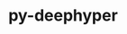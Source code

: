 ---
title: "py-deephyper"
layout: cache
categories: [package, develop]
meta: {"compilers": ["none"], "num_specs": 17, "num_specs_by_stack": {"e4s": 17, "root": 17}, "oss": ["ubuntu22.04"], "platforms": ["linux"], "stacks": ["e4s", "root"], "targets": ["x86_64_v3"], "versions": ["0.6.0", "0.9.3"]}
spec_details: [{"compiler": "none", "hash": "53pcbzitu7z5oflk7ywjm5xygifxyrcc", "os": "ubuntu22.04", "platform": "linux", "size": "-", "stacks": ["e4s", "root"], "target": "x86_64_v3", "variants": ["build_system=python_pip", "~dev", "+mpi", "~ray", "~torch"], "versions": ["0.9.3"]}, {"compiler": "none", "hash": "5oqg3zigzteo63bjeato5kzjmvp4un6o", "os": "ubuntu22.04", "platform": "linux", "size": "-", "stacks": ["e4s", "root"], "target": "x86_64_v3", "variants": ["build_system=python_pip"], "versions": ["0.6.0"]}, {"compiler": "none", "hash": "6vtpscf7khfarkvlfovjphjeatmy2vzu", "os": "ubuntu22.04", "platform": "linux", "size": "-", "stacks": ["e4s", "root"], "target": "x86_64_v3", "variants": ["build_system=python_pip", "~dev", "+mpi", "~ray", "~torch"], "versions": ["0.9.3"]}, {"compiler": "none", "hash": "7cigbbhmljncwnzpn5zxtdbsng7diiel", "os": "ubuntu22.04", "platform": "linux", "size": "-", "stacks": ["e4s", "root"], "target": "x86_64_v3", "variants": ["build_system=python_pip", "~dev", "+mpi", "~ray", "~torch"], "versions": ["0.9.3"]}, {"compiler": "none", "hash": "7j5t7qjziahpx5fbtubjnmdnztb5spmz", "os": "ubuntu22.04", "platform": "linux", "size": "-", "stacks": ["e4s", "root"], "target": "x86_64_v3", "variants": ["build_system=python_pip", "~dev", "+mpi", "~ray", "~torch"], "versions": ["0.9.3"]}, {"compiler": "none", "hash": "aenxy67usarcwrzknjky4onxj2tzydmq", "os": "ubuntu22.04", "platform": "linux", "size": "-", "stacks": ["e4s", "root"], "target": "x86_64_v3", "variants": ["build_system=python_pip", "~dev", "+mpi", "~ray", "~torch"], "versions": ["0.9.3"]}, {"compiler": "none", "hash": "fm5nw6dovjzptqpuhnpbhpwrg2m24rm7", "os": "ubuntu22.04", "platform": "linux", "size": "-", "stacks": ["e4s", "root"], "target": "x86_64_v3", "variants": ["build_system=python_pip", "~dev", "+mpi", "~ray", "~torch"], "versions": ["0.9.3"]}, {"compiler": "none", "hash": "i6nm66rna5tnlkr3t3xuwl3tlutgfw2p", "os": "ubuntu22.04", "platform": "linux", "size": "-", "stacks": ["e4s", "root"], "target": "x86_64_v3", "variants": ["build_system=python_pip", "~dev", "+mpi", "~ray", "~torch"], "versions": ["0.9.3"]}, {"compiler": "none", "hash": "khqzfl4tqtzpgds2kycid3hbrcy3hapm", "os": "ubuntu22.04", "platform": "linux", "size": "-", "stacks": ["e4s", "root"], "target": "x86_64_v3", "variants": ["build_system=python_pip", "~dev", "+mpi", "~ray", "~torch"], "versions": ["0.9.3"]}, {"compiler": "none", "hash": "ktxzj4aohqaum76yavowzcq5hv4fxtfq", "os": "ubuntu22.04", "platform": "linux", "size": "-", "stacks": ["e4s", "root"], "target": "x86_64_v3", "variants": ["build_system=python_pip"], "versions": ["0.6.0"]}, {"compiler": "none", "hash": "nyardqf6ruw6bnmwlfrdkjfjsakhomta", "os": "ubuntu22.04", "platform": "linux", "size": "-", "stacks": ["e4s", "root"], "target": "x86_64_v3", "variants": ["build_system=python_pip", "~dev", "+mpi", "~ray", "~torch"], "versions": ["0.9.3"]}, {"compiler": "none", "hash": "ocgiiobnkmuwmypy2djrac22aoxssdgb", "os": "ubuntu22.04", "platform": "linux", "size": "-", "stacks": ["e4s", "root"], "target": "x86_64_v3", "variants": ["build_system=python_pip", "~dev", "+mpi", "~ray", "~torch"], "versions": ["0.9.3"]}, {"compiler": "none", "hash": "ubyqkw2hco6gpufwtlp4qwggn7ybilc5", "os": "ubuntu22.04", "platform": "linux", "size": "-", "stacks": ["e4s", "root"], "target": "x86_64_v3", "variants": ["build_system=python_pip", "~dev", "+mpi", "~ray", "~torch"], "versions": ["0.9.3"]}, {"compiler": "none", "hash": "wpjc7dx64ptdm6heq4kqxzzxzjmqsqeu", "os": "ubuntu22.04", "platform": "linux", "size": "-", "stacks": ["e4s", "root"], "target": "x86_64_v3", "variants": ["build_system=python_pip", "~dev", "+mpi", "~ray", "~torch"], "versions": ["0.9.3"]}, {"compiler": "none", "hash": "xirtzfv6d6jgbrvsece3wiehq3urngak", "os": "ubuntu22.04", "platform": "linux", "size": "-", "stacks": ["e4s", "root"], "target": "x86_64_v3", "variants": ["build_system=python_pip"], "versions": ["0.6.0"]}, {"compiler": "none", "hash": "xyxgmhb62zbr4oloqo2mlsv3zjgnkehp", "os": "ubuntu22.04", "platform": "linux", "size": "-", "stacks": ["e4s", "root"], "target": "x86_64_v3", "variants": ["build_system=python_pip", "~dev", "+mpi", "~ray", "~torch"], "versions": ["0.9.3"]}, {"compiler": "none", "hash": "yy2opdulibfi4xk6nm6d6fnoeenttbra", "os": "ubuntu22.04", "platform": "linux", "size": "-", "stacks": ["e4s", "root"], "target": "x86_64_v3", "variants": ["build_system=python_pip"], "versions": ["0.6.0"]}]
---